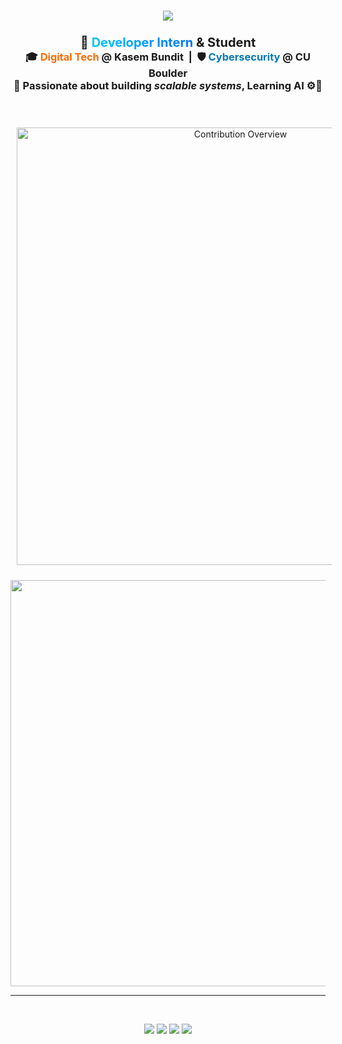 <h1 align="center">
  <img src="https://readme-typing-svg.herokuapp.com/?font=Fira+Code&size=35&pause=1000&color=7FFF00&center=true&vCenter=true&width=650&height=70&lines=Hey+there!+%F0%9F%91%8B;I'm+Nyi+Nyi+Sai+(Leion)+%F0%9F%A7%A0;Crafting+Code+with+Purpose+%F0%9F%9A%80" />
</h1>

<h3 align="center">
  <strong style="font-size: 20px;">🌟 <span style="background: linear-gradient(90deg, #00c6ff, #0072ff); -webkit-background-clip: text; color: transparent;">Developer Intern</span> & Student</strong>
  <br>
  🎓 <span style="color: #ff6a00;">Digital Tech</span> @ <strong>Kasem Bundit</strong> &nbsp;|&nbsp; 🛡️ <span style="color: #0077b6;">Cybersecurity</span> @ <strong>CU Boulder</strong>
  <br>
  🚀 Passionate about building <em>scalable systems</em>,  Learning AI  ⚙️🎨
</h3>

<br>

<div align="center">

  <!-- 📊 GitHub Summary -->
  <img 
    src="https://github-profile-summary-cards.vercel.app/api/cards/profile-details?username=nyisai02&theme=tokyonight" 
    alt="Contribution Overview" 
    width="700"
    style="margin: 10px;"
  />
</div>
<div align="center">
  <img src="https://github-readme-streak-stats-salesp07.vercel.app/?user=nyisai02&count_private=true&theme=tokyonight" width="650" />
</div>
<hr/>
<br>

<p align="center">
  <img src="https://img.shields.io/badge/Python-3776AB?style=for-the-badge&logo=python&logoColor=white" />
  <img src="https://img.shields.io/badge/Django-092E20?style=for-the-badge&logo=django&logoColor=white" />
  <img src="https://img.shields.io/badge/Spring_Boot-6DB33F?style=for-the-badge&logo=springboot&logoColor=white" />
  <img src="https://img.shields.io/badge/SQL-4479A1?style=for-the-badge&logo=mysql&logoColor=white" />
</p>

